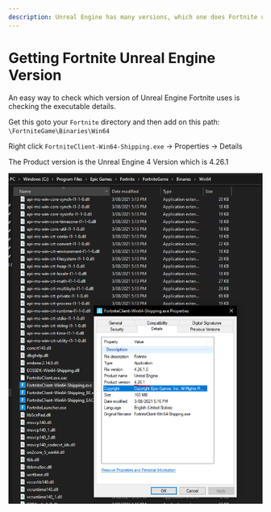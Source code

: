 ```yaml
---
description: Unreal Engine has many versions, which one does Fortnite use?
---
```


# Getting Fortnite Unreal Engine Version

An easy way to check which version of Unreal Engine Fortnite uses is checking the executable details.

Get this goto your `Fortnite` directory and then add on this path: `\FortniteGame\Binaries\Win64`

Right click `FortniteClient-Win64-Shipping.exe` -> Properties -> Details

The Product version is the Unreal Engine 4 Version which is 4.26.1

![](<../.gitbook/assets/image (3) (1).png>)
